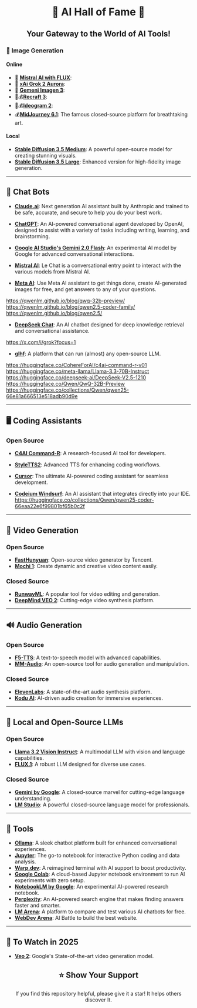 # <p align="center">🌟 AI Hall of Fame 🌟</p>
## <p align="center">Your Gateway to the World of AI Tools!</p> 


### 🎨 Image Generation
#### Online
- 🎁 [**Mistral AI with FLUX**](https://chat.mistral.ai/chat):
- 🎁 [**xAi Grok 2 Aurora**](https://x.com/i/grok?focus=1):
- 🎁 [**Gemeni Imagen 3**](https://gemini.google.com/app):
- 🎁💰[**Recraft 3**](https://www.recraft.ai/):
- 🎁💰[**Ideogram 2**](https://ideogram.ai/t/explore):
- 💰[**MidJourney 6.1**](https://www.midjourney.com/): The famous closed-source platform for breathtaking art.

#### Local 
- [**Stable Diffusion 3.5 Medium**](https://huggingface.co/stabilityai/stable-diffusion-3.5-medium): A powerful open-source model for creating stunning visuals.
- [**Stable Diffusion 3.5 Large**](https://huggingface.co/stabilityai/stable-diffusion-3.5-large): Enhanced version for high-fidelity image generation.

---

## 💬 Chat Bots
- [**Claude.ai**](https://claude.ai/new): Next generation AI assistant built by Anthropic and trained to be safe, accurate, and secure to help you do your best work.
- [**ChatGPT**](https://chatgpt.com/): An AI-powered conversational agent developed by OpenAI, designed to assist with a variety of tasks including writing, learning, and brainstorming.

- [**Google AI Studio's Gemini 2.0 Flash**](https://aistudio.google.com/app/prompts/new_chat?instructions=lmsys-1121&model=gemini-2.0-flash-thinking-exp-1219): An experimental AI model by Google for advanced conversational interactions.
- [**Mistral AI**](https://chat.mistral.ai/chat): Le Chat is a conversational entry point to interact with the various models from Mistral AI.

- [**Meta AI**](https://www.meta.ai/): Use Meta AI assistant to get things done, create AI-generated images for free, and get answers to any of your questions.


https://qwenlm.github.io/blog/qwq-32b-preview/
https://qwenlm.github.io/blog/qwen2.5-coder-family/
https://qwenlm.github.io/blog/qwen2.5/


- [**DeepSeek Chat**](https://chat.deepseek.com/): An AI chatbot designed for deep knowledge retrieval and conversational assistance.


https://x.com/i/grok?focus=1


- [**glhf**](https://glhf.chat/chat/create): A platform that can run (almost) any open-source LLM.



https://huggingface.co/CohereForAI/c4ai-command-r-v01
https://huggingface.co/meta-llama/Llama-3.3-70B-Instruct
https://huggingface.co/deepseek-ai/DeepSeek-V2.5-1210
https://huggingface.co/Qwen/QwQ-32B-Preview
https://huggingface.co/collections/Qwen/qwen25-66e81a666513e518adb90d9e

---

## 🖥️ Coding Assistants
### Open Source
- [**C4AI Command-R**](https://huggingface.co/CohereForAI/c4ai-command-r-08-2024): A research-focused AI tool for developers.
- [**StyleTTS2**](https://github.com/yl4579/StyleTTS2): Advanced TTS for enhancing coding workflows.

- [**Cursor**](https://www.cursor.com/): The ultimate AI-powered coding assistant for seamless development.
- [**Codeium Windsurf**](https://codeium.com/windsurf): An AI assistant that integrates directly into your IDE.
https://huggingface.co/collections/Qwen/qwen25-coder-66eaa22e6f99801bf65b0c2f

---


## 🎥 Video Generation
### Open Source
- [**FastHunyuan**](https://huggingface.co/FastVideo/FastHunyuan): Open-source video generator by Tencent.
- [**Mochi 1**](https://huggingface.co/genmo/mochi-1-preview): Create dynamic and creative video content easily.

### Closed Source
- [**RunwayML**](https://runwayml.com/): A popular tool for video editing and generation.
- [**DeepMind VEO 2**](https://deepmind.google/technologies/veo/veo-2/): Cutting-edge video synthesis platform.

---

## 🔊 Audio Generation
### Open Source
- [**F5-TTS**](https://huggingface.co/SWivid/F5-TTS): A text-to-speech model with advanced capabilities.
- [**MM-Audio**](https://github.com/hkchengrex/MMAudio): An open-source tool for audio generation and manipulation.

### Closed Source
- [**ElevenLabs**](https://elevenlabs.io/): A state-of-the-art audio synthesis platform.
- [**Kodu AI**](https://www.kodu.ai/): AI-driven audio creation for immersive experiences.

---

## 🏡 Local and Open-Source LLMs
### Open Source
- [**Llama 3.2 Vision Instruct**](https://huggingface.co/meta-llama/Llama-3.2-11B-Vision-Instruct): A multimodal LLM with vision and language capabilities.
- [**FLUX.1**](https://huggingface.co/black-forest-labs/FLUX.1-Fill-dev): A robust LLM designed for diverse use cases.

### Closed Source
- [**Gemini by Google**](https://ai.google/products/gemini): A closed-source marvel for cutting-edge language understanding.
- [**LM Studio**](https://lmarena.ai/): A powerful closed-source language model for professionals.

---

## 🧠 Tools

- [**Ollama**](https://ollama.ai/): A sleek chatbot platform built for enhanced conversational experiences.
- [**Jupyter**](https://jupyter.org/): The go-to notebook for interactive Python coding and data analysis.
- [**Warp.dev**](https://www.warp.dev/): A reimagined terminal with AI support to boost productivity.
- [**Google Colab**](https://colab.research.google.com/): A cloud-based Jupyter notebook environment to run AI experiments with zero setup.
- [**NotebookLM by Google**](https://notebooklm.google/): An experimental AI-powered research notebook.
- [**Perplexity**](https://www.perplexity.ai/): An AI-powered search engine that makes finding answers faster and smarter.
- [**LM Arena**](https://lmarena.ai/): A platform to compare and test various AI chatbots for free.
- [**WebDev Arena**](https://web.lmarena.ai/): AI Battle to build the best website.

---

## 👀 To Watch in 2025

- [**Veo 2**](https://deepmind.google/technologies/veo/veo-2/): Google's State-of-the-art video generation model.




## <p align="center">⭐ Show Your Support</p>

<p align="center">If you find this repository helpful, please give it a star! It helps others discover It.</p>
